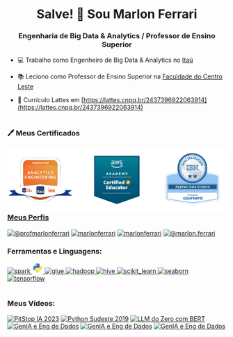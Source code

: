 <h1 align="center">Salve! 👋 Sou Marlon Ferrari</h1>
<h3 align="center">Engenharia de Big Data & Analytics / Professor de Ensino Superior</h3>

- 💻 Trabalho como Engenheiro de Big Data & Analytics no [Itaú](https://github.com/itau)

- 📚 Leciono como Professor de Ensino Superior na [Faculdade do Centro Leste](https://www.ucl.br/curriculo-de-curso-da-ucl-e-destaque-internacional-2/)

- 📝 Currículo Lattes em [https://lattes.cnpq.br/2437396922063914](https://lattes.cnpq.br/2437396922063914)

#

### 🖊️ Meus Certificados

<a href="http://badges.com.br/share/b14da37bd137e29b69086974873372ed.php?a=5219"><img src="certs.png" align="left" width="1200">

<br>
<br>
<br>
<br>

#

### Meus Perfis
<p align="left">
<a href="https://www.youtube.com/@profmarlonferrari" target="blank"><img align="center" src="https://raw.githubusercontent.com/rahuldkjain/github-profile-readme-generator/master/src/images/icons/Social/youtube.svg" alt="@profmarlonferrari" height="40" width="20" /></a>  
<a href="https://linkedin.com/in/marlonferrari" target="blank"><img align="center" src="https://raw.githubusercontent.com/rahuldkjain/github-profile-readme-generator/master/src/images/icons/Social/linked-in-alt.svg" alt="marlonferrari" height="40" width="20" /></a>
<a href="https://kaggle.com/marlonferrari" target="blank"><img align="center" src="https://raw.githubusercontent.com/rahuldkjain/github-profile-readme-generator/master/src/images/icons/Social/kaggle.svg" alt="marlonferrari" height="30" width="20" /></a>
<a href="https://medium.com/@marlon.ferrari" target="blank"><img align="center" src="https://raw.githubusercontent.com/rahuldkjain/github-profile-readme-generator/master/src/images/icons/Social/medium.svg" alt="@marlon.ferrari" height="40" width="20" /></a>

</p>

<h3 align="left">Ferramentas e Linguagens:</h3>
<p align="left"> 
  <a href="https://spark.apache.org/" target="_blank" rel="noreferrer"> <img src="https://upload.wikimedia.org/wikipedia/commons/thumb/f/f3/Apache_Spark_logo.svg/2560px-Apache_Spark_logo.svg.png" alt="spark" width="50" height="30"/> </a> 
  <a href="https://www.python.org" target="_blank" rel="noreferrer"><img src="https://raw.githubusercontent.com/devicons/devicon/master/icons/python/python-original.svg" alt="python" width="25" height="25"/> </a> 
  <a href="https://aws.amazon.com/pt/glue/" target="_blank" rel="noreferrer">  <img src="https://symbols.getvecta.com/stencil_9/43_aws-glue.ef66031230.svg" alt="glue" width="25" height="25"/> </a> 
  <a href="https://hadoop.apache.org/" target="_blank" rel="noreferrer"> <img src="https://www.vectorlogo.zone/logos/apache_hadoop/apache_hadoop-icon.svg" alt="hadoop" width="25" height="25"/> </a> 
  <a href="https://hive.apache.org/" target="_blank" rel="noreferrer"> <img src="https://www.vectorlogo.zone/logos/apache_hive/apache_hive-icon.svg" alt="hive" width="25" height="25"/> </a> 
  <a href="https://scikit-learn.org/" target="_blank" rel="noreferrer"> <img src="https://upload.wikimedia.org/wikipedia/commons/0/05/Scikit_learn_logo_small.svg" alt="scikit_learn" width="25" height="25"/> </a> 
  <a href="https://seaborn.pydata.org/" target="_blank" rel="noreferrer"> <img src="https://seaborn.pydata.org/_images/logo-mark-lightbg.svg" alt="seaborn" width="25" height="25"/> </a> 
  <a href="https://www.tensorflow.org" target="_blank" rel="noreferrer"> <img src="https://www.vectorlogo.zone/logos/tensorflow/tensorflow-icon.svg" alt="tensorflow" width="25" height="25"/> </a> </p>
  
#

<h3 align="left">Meus Vídeos:</h3>

<!-- BEGIN YOUTUBE-CARDS -->
[![PitStop IA 2023](https://ytcards.demolab.com/?id=KA-xiCHUMnY)](https://www.youtube.com/watch?v=KA-xiCHUMnY)
[![Python Sudeste 2019](https://ytcards.demolab.com/?id=hNxEl7KKSMk)](https://www.youtube.com/watch?v=hNxEl7KKSMk)
[![LLM do Zero com BERT](https://ytcards.demolab.com/?id=LphBQB1amrw)](https://www.youtube.com/watch?v=LphBQB1amrw)
[![GenIA e Eng de Dados](https://ytcards.demolab.com/?id=-GHKhVgtwsA)](https://www.youtube.com/watch?v=-GHKhVgtwsA)
[![GenIA e Eng de Dados](https://ytcards.demolab.com/?id=Vkh2ay8hbbo)](https://www.youtube.com/watch?v=Vkh2ay8hbbo)
[![GenIA e Eng de Dados](https://ytcards.demolab.com/?id=e6hEyb7Pcig)](https://www.youtube.com/watch?v=e6hEyb7Pcig)
<!-- END YOUTUBE-CARDS -->
